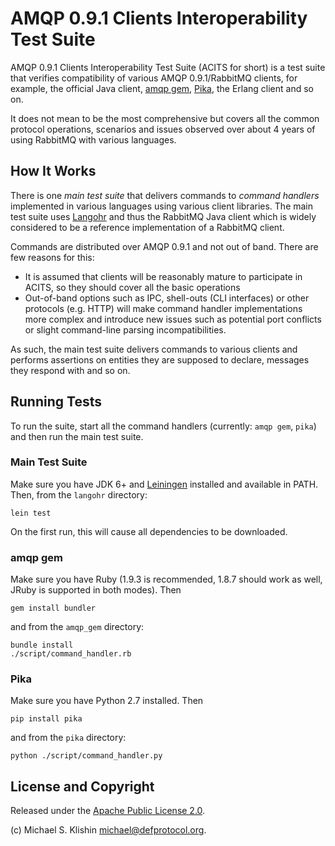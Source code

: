 # AMQP 0.9.1 Clients Interoperability Test Suite

AMQP 0.9.1 Clients Interoperability Test Suite (ACITS for short) is a test suite that
verifies compatibility of various AMQP 0.9.1/RabbitMQ clients, for example, the official Java
client, [amqp gem](http://rubyamqp.info), [Pika](http://pika.readthedocs.org/en/latest), the Erlang client and so on.

It does not mean to be the most comprehensive but covers all the common protocol operations, scenarios
and issues observed over about 4 years of using RabbitMQ with various languages.


## How It Works

There is one *main test suite* that delivers commands to *command handlers* implemented in various languages using
various client libraries. The main test suite uses [Langohr](http://clojurerabbitmq.info) and thus the RabbitMQ Java client which is widely considered
to be a reference implementation of a RabbitMQ client.

Commands are distributed over AMQP 0.9.1 and not out of band. There are few reasons for this:

 * It is assumed that clients will be reasonably mature to participate in ACITS, so they should cover all the basic operations
 * Out-of-band options such as IPC, shell-outs (CLI interfaces) or other protocols (e.g. HTTP) will make command handler implementations more complex
   and introduce new issues such as potential port conflicts or slight command-line parsing incompatibilities.

As such, the main test suite delivers commands to various clients and performs assertions on entities they are supposed to declare,
messages they respond with and so on.


## Running Tests

To run the suite, start all the command handlers (currently: `amqp gem`, `pika`) and then run
the main test suite.

### Main Test Suite

Make sure you have JDK 6+ and [Leiningen](http://leiningen.org) installed and available in PATH. Then, from the `langohr` directory:

    lein test

On the first run, this will cause all dependencies to be downloaded.


### amqp gem

Make sure you have Ruby (1.9.3 is recommended, 1.8.7 should work as well, JRuby is supported in both modes). Then

    gem install bundler

and from the `amqp_gem` directory:

    bundle install
    ./script/command_handler.rb


### Pika

Make sure you have Python 2.7 installed. Then

    pip install pika

and from the `pika` directory:

    python ./script/command_handler.py




## License and Copyright

Released under the [Apache Public License 2.0](http://www.apache.org/licenses/LICENSE-2.0.html).

(c) Michael S. Klishin <michael@defprotocol.org>.
